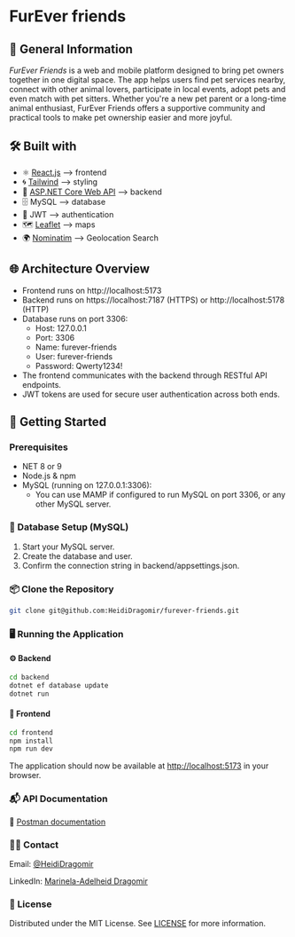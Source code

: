 # FurEver friends

## 🐾 General Information

_FurEver Friends_ is a web and mobile platform designed to bring pet owners together in one digital space. The app helps users find pet services nearby, connect with other animal lovers, participate in local events, adopt pets and even match with pet sitters. Whether you're a new pet parent or a long-time animal enthusiast, FurEver Friends offers a supportive community and practical tools to make pet ownership easier and more joyful.

## 🛠️ Built with

-   ⚛️ [React.js](https://reactjs.org/) --> frontend
-   🌀 [Tailwind](https://tailwindcss.com/) --> styling
-   🧱 [ASP.NET Core Web API](https://learn.microsoft.com/en-us/aspnet/core/web-api/?view=aspnetcore-9.0) --> backend
-   🗄️ MySQL --> database
-   🔐 JWT --> authentication
-   🗺️ [Leaflet](https://leafletjs.com/) --> maps
-   🌍 [Nominatim](https://nominatim.org/) --> Geolocation Search

## 🌐 Architecture Overview

-   Frontend runs on http://localhost:5173
-   Backend runs on https://localhost:7187 (HTTPS) or http://localhost:5178 (HTTP)
-   Database runs on port 3306:
    -   Host: 127.0.0.1
    -   Port: 3306
    -   Name: furever-friends
    -   User: furever-friends
    -   Password: Qwerty1234!
-   The frontend communicates with the backend through RESTful API endpoints.
-   JWT tokens are used for secure user authentication across both ends.

## 🚀 Getting Started

### Prerequisites

-   NET 8 or 9
-   Node.js & npm
-   MySQL (running on 127.0.0.1:3306):
    -   You can use MAMP if configured to run MySQL on port 3306, or any other MySQL server.

### 🐘 Database Setup (MySQL)

1. Start your MySQL server.
2. Create the database and user.
3. Confirm the connection string in backend/appsettings.json.

### 📦 Clone the Repository

```sh
git clone git@github.com:HeidiDragomir/furever-friends.git
```

### 🖥️ Running the Application

#### ⚙️ Backend

```sh
cd backend
dotnet ef database update
dotnet run
```

#### 🎨 Frontend

```sh
cd frontend
npm install
npm run dev
```

The application should now be available at [http://localhost:5173](http://localhost:5173) in your browser.

### 📬 API Documentation

🔗 [Postman documentation](https://documenter.getpostman.com/view/22983418/2sB2qaiMas)

### 👩‍💻 Contact

Email: [@HeidiDragomir](https://github.com/HeidiDragomir)

LinkedIn: [Marinela-Adelheid Dragomir](https://www.linkedin.com/in/heidi-dragomir/)

### 📄 License

Distributed under the MIT License. See [LICENSE](https://choosealicense.com/licenses/mit/) for more information.
